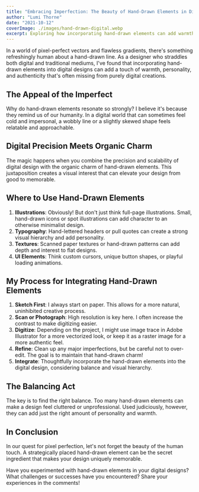 ```yaml
---
title: "Embracing Imperfection: The Beauty of Hand-Drawn Elements in Digital Design"
author: "Lumi Thorne"
date: "2021-10-12"
coverImage: ./images/hand-drawn-digital.webp
excerpt: Exploring how incorporating hand-drawn elements can add warmth and personality to digital designs.
---
```


In a world of pixel-perfect vectors and flawless gradients, there's something refreshingly human about a hand-drawn line. As a designer who straddles both digital and traditional mediums, I've found that incorporating hand-drawn elements into digital designs can add a touch of warmth, personality, and authenticity that's often missing from purely digital creations.

## The Appeal of the Imperfect

Why do hand-drawn elements resonate so strongly? I believe it's because they remind us of our humanity. In a digital world that can sometimes feel cold and impersonal, a wobbly line or a slightly skewed shape feels relatable and approachable.

## Digital Precision Meets Organic Charm

The magic happens when you combine the precision and scalability of digital design with the organic charm of hand-drawn elements. This juxtaposition creates a visual interest that can elevate your design from good to memorable.

## Where to Use Hand-Drawn Elements

1. **Illustrations**: Obviously! But don't just think full-page illustrations. Small, hand-drawn icons or spot illustrations can add character to an otherwise minimalist design.
2. **Typography**: Hand-lettered headers or pull quotes can create a strong visual hierarchy and add personality.
3. **Textures**: Scanned paper textures or hand-drawn patterns can add depth and interest to flat designs.
4. **UI Elements**: Think custom cursors, unique button shapes, or playful loading animations.

## My Process for Integrating Hand-Drawn Elements

1. **Sketch First**: I always start on paper. This allows for a more natural, uninhibited creative process.
2. **Scan or Photograph**: High resolution is key here. I often increase the contrast to make digitizing easier.
3. **Digitize**: Depending on the project, I might use image trace in Adobe Illustrator for a more vectorized look, or keep it as a raster image for a more authentic feel.
4. **Refine**: Clean up any major imperfections, but be careful not to over-edit. The goal is to maintain that hand-drawn charm!
5. **Integrate**: Thoughtfully incorporate the hand-drawn elements into the digital design, considering balance and visual hierarchy.

## The Balancing Act

The key is to find the right balance. Too many hand-drawn elements can make a design feel cluttered or unprofessional. Used judiciously, however, they can add just the right amount of personality and warmth.

## In Conclusion

In our quest for pixel perfection, let's not forget the beauty of the human touch. A strategically placed hand-drawn element can be the secret ingredient that makes your design uniquely memorable.

Have you experimented with hand-drawn elements in your digital designs? What challenges or successes have you encountered? Share your experiences in the comments!
